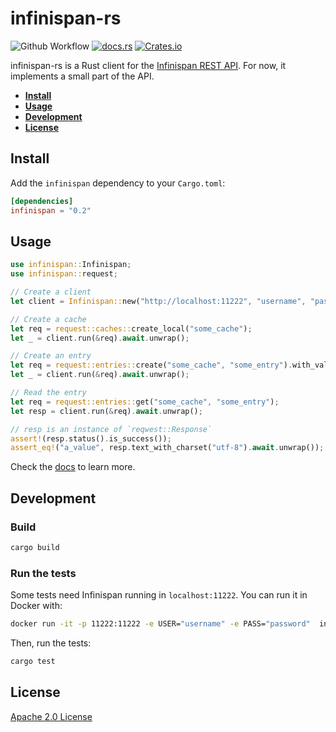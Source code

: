 # infinispan-rs

![Github
Workflow](https://github.com/kuadrant/infinispan-rs/workflows/Infinispan-rs/badge.svg)
[![docs.rs](https://docs.rs/infinispan/badge.svg)](https://docs.rs/infinispan)
[![Crates.io](https://img.shields.io/crates/v/infinispan)](https://crates.io/crates/infinispan)

infinispan-rs is a Rust client for the [Infinispan REST
API](https://infinispan.org/docs/stable/titles/rest/rest.html). For now, it
implements a small part of the API.

- [**Install**](#install)
- [**Usage**](#usage)
- [**Development**](#development)
- [**License**](#license)

## Install

Add the `infinispan` dependency to your `Cargo.toml`:
```toml
[dependencies]
infinispan = "0.2"
```

## Usage

```rust
use infinispan::Infinispan;
use infinispan::request;

// Create a client
let client = Infinispan::new("http://localhost:11222", "username", "password");

// Create a cache
let req = request::caches::create_local("some_cache");
let _ = client.run(&req).await.unwrap();

// Create an entry
let req = request::entries::create("some_cache", "some_entry").with_value("a_value".into());
let _ = client.run(&req).await.unwrap();

// Read the entry
let req = request::entries::get("some_cache", "some_entry");
let resp = client.run(&req).await.unwrap();

// resp is an instance of `reqwest::Response`
assert!(resp.status().is_success());
assert_eq!("a_value", resp.text_with_charset("utf-8").await.unwrap());
```

Check the [docs](https://docs.rs/infinispan) to learn more.

## Development

### Build

```bash
cargo build
```

### Run the tests

Some tests need Infinispan running in `localhost:11222`. You can run it in
Docker with:
```bash
docker run -it -p 11222:11222 -e USER="username" -e PASS="password"  infinispan/server:11.0.9.Final
```

Then, run the tests:

```bash
cargo test
```

## License

[Apache 2.0 License](LICENSE)
